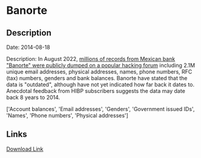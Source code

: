 # Banorte

## Description

Date: 2014-08-18

Description:
In August 2022, <a href="https://krebsonsecurity.com/2022/08/when-efforts-to-contain-a-data-breach-backfire/" target="_blank" rel="noopener">millions of records from Mexican bank &quot;Banorte&quot; were publicly dumped on a popular hacking forum</a> including 2.1M unique email addresses, physical addresses, names, phone numbers, RFC (tax) numbers, genders and bank balances. Banorte have stated that the data is &quot;outdated&quot;, although have not yet indicated how far back it dates to. Anecdotal feedback from HIBP subscribers suggests the data may date back 8 years to 2014.


['Account balances', 'Email addresses', 'Genders', 'Government issued IDs', 'Names', 'Phone numbers', 'Physical addresses']

## Links

[Download Link](https://link-to.net/1229997/518.1014895716298/dynamic/?r=YmFub3J0ZS5jb20=)